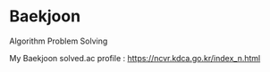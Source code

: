 # Baekjoon
Algorithm Problem Solving

My Baekjoon solved.ac profile : https://ncvr.kdca.go.kr/index_n.html
